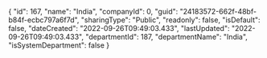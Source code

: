 {
  "id": 167,
  "name": "India",
  "companyId": 0,
  "guid": "24183572-662f-48bf-b84f-ecbc797a6f7d",
  "sharingType": "Public",
  "readonly": false,
  "isDefault": false,
  "dateCreated": "2022-09-26T09:49:03.433",
  "lastUpdated": "2022-09-26T09:49:03.433",
  "departmentId": 187,
  "departmentName": "India",
  "isSystemDepartment": false
}